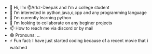 - 👋 Hi, I’m @Arkz-Deepak and I'm a college student 
- 👀 I’m interested in python,java,c,cpp and any programming language 
- 🌱 I’m currently learning python
- 💞️ I’m looking to collaborate on any beginer projects
- 📫 How to reach me via discord or by mail
- 😄 Pronouns: ...
- ⚡ Fun fact: I have just started coding because of a recent movie that i watched

<!---
Arkz-Deepak/Arkz-Deepak is a ✨ special ✨ repository because its `README.md` (this file) appears on your GitHub profile.
You can click the Preview link to take a look at your changes.
--->
